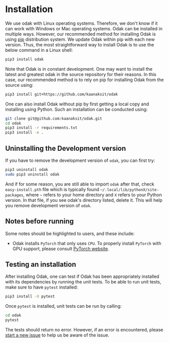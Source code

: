 # Installation
We use odak with Linux operating systems. 
Therefore, we don't know if it can work with Windows or Mac operating systems.
Odak can be installed in multiple ways. 
However, our recommended method for installing Odak is using [pip](https://pypi.org/project/pip) distribution system. 
We update Odak within pip with each new version.
Thus, the most straightforward way to install Odak is to use the below command in a Linux shell:

```bash
pip3 install odak
```
Note that Odak is in constant development. 
One may want to install the latest and greatest odak in the source repository for their reasons.
In this case, our recommended method is to rely on pip for installing Odak from the source using:

```bash
pip3 install git+https://github.com/kaanaksit/odak
```

One can also install Odak without pip by first getting a local copy and installing using Python. 
Such an installation can be conducted using:

```bash
git clone git@github.com:kaanaksit/odak.git
cd odak
pip3 install -r requirements.txt
pip3 install -e .
```


## Uninstalling the Development version
If you have to remove the development version of `odak`, you can first try:

```bash
pip3 uninstall odak
sudo pip3 uninstall odak
```

And if for some reason, you are still able to import `odak` after that, check `easy-install.pth` file which is typically found `~/.local/lib/pythonX/site-packages`, where `~` refers to your home directory and `X` refers to your Python version.
In that file, if you see odak's directory listed, delete it.
This will help you remove development version of `odak`.


## Notes before running
Some notes should be highlighted to users, and these include:

* Odak installs `PyTorch` that only uses `CPU`. 
To properly install `PyTorch` with GPU support, please consult [PyTorch website](https://pytorch.org).

## Testing an installation
After installing Odak, one can test if Odak has been appropriately installed with its dependencies by running the unit tests.
To be able to run unit tests, make sure to have `pytest` installed:

```bash
pip3 install -U pytest
```

Once `pytest` is installed, unit tests can be run by calling:
 
```bash
cd odak
pytest
```
The tests should return no error.
However, if an error is encountered, please [start a new issue](https://github.com/kaanaksit/odak/issues) to help us be aware of the issue.
